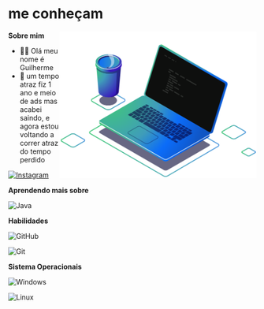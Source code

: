 
# me conheçam 

<img src="https://raw.githubusercontent.com/090Raphael/imagens/86227742a4942ef2d095bfb6e68ad9767f208ef9/imagens/ilustra%C3%A7%C3%A3o%20de%20computador%202.png" alt="ilustração de um computador" min-width="400px" max-width="400px" width="400px" align="right">

**Sobre mim**
- 🙋‍♂️ Olá meu nome é Guilherme
- 🤔 um tempo atraz fiz 1 ano e meio de ads mas acabei saindo, e agora estou voltando a correr atraz do tempo perdido

[![Instagram](https://img.shields.io/badge/-Instagram-%23E4405F?style=for-the-badge&logo=instagram&logoColor=white)](https://www.instagram.com/guiromaos/?igsh=MXB1aDZxdW50bTUzcA%3D%3D)


**Aprendendo mais sobre**

![Java](https://img.shields.io/badge/java-%23ED8B00.svg?style=for-the-badge&logo=openjdk&logoColor=white)

**Habilidades**

![GitHub](https://img.shields.io/badge/GitHub-100000?style=for-the-badge&logo=github&logoColor=white)

![Git](https://img.shields.io/badge/GIT-E44C30?style=for-the-badge&logo=git&logoColor=white)


**Sistema Operacionais**

![Windows](https://img.shields.io/badge/Windows-000?style=for-the-badge&logo=windows&logoColor=2CA5E0)

![Linux](https://img.shields.io/badge/Linux-000?style=for-the-badge&logo=linux&logoColor=FCC624)
